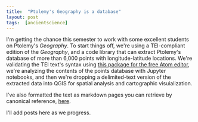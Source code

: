 ```yaml
---
title:  "Ptolemy's Geography is a database"
layout: post
tags:  [ancientscience]
---
```


I'm getting the chance this semester to work with some excellent students on Ptolemy's *Geography*.  To start things off, we're using a TEI-compliant edition of the *Geography*, and a code library that can extract Ptolemy's database of more than 6,000 points with longitude-latitude locations.  We're validating the TEI text's syntax using [this package for the free Atom editor](https://github.com/neelsmith/atomic-tei), we're analyzing the contents of the points database with Jupyter notebooks, and then we're dropping a delimited-text version of the extracted data into QGIS for spatial analysis and cartographic visuialization.  

I've also formatted the text as markdown pages you can retrieve by canonical reference, [here](http://neelsmith.info/current-projects/geography/).


I'll add posts here as we progress.
